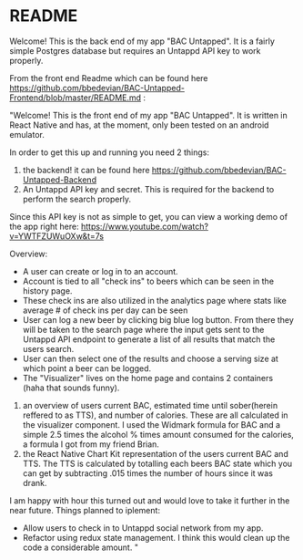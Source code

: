 # README

Welcome! 
This is the back end of my app "BAC Untapped".
It is a fairly simple Postgres database but requires an Untappd API key to work properly. 

From the front end Readme which can be found here https://github.com/bbedevian/BAC-Untapped-Frontend/blob/master/README.md :

"Welcome! 
This is the front end of my app "BAC Untapped".
It is written in React Native and has, at the moment, only been tested on an android emulator. 


In order to get this up and running you need 2 things:
1) the backend! it can be found here https://github.com/bbedevian/BAC-Untapped-Backend
2) An Untappd API key and secret. This is required for the backend to perform the search properly.

Since this API key is not as simple to get, you can view a working demo of the app right here: https://www.youtube.com/watch?v=YWTFZUWuOXw&t=7s

Overview:
- A user can create or log in to an account.
- Account is tied to all "check ins" to beers which can be seen in the history page.
- These check ins are also utilized in the analytics page where stats like average # of check ins per day can be seen
- User can log a new beer by clicking big blue log button. From there they will be taken to the search page where the input gets sent to the Untappd API endpoint to generate a list of all results that match the users search.
- User can then select one of the results and choose a serving size at which point a beer can be logged. 
- The "Visualizer" lives on the home page and contains 2 containers (haha that sounds funny).
1) an overview of users current BAC, estimated time until sober(herein reffered to as TTS), and number of calories. These are all calculated in the visualizer component. I used the Widmark formula for BAC and a simple 2.5 times the alcohol % times amount consumed for the calories, a formula I got from my friend Brian.
2) the React Native Chart Kit representation of the users current BAC and TTS. 
The TTS is calculated by totalling each beers BAC state which you can get by subtracting .015 times the number of hours since it was drank. 

I am happy with hour this turned out and would love to take it further in the near future. 
Things planned to iplement: 
- Allow users to check in to Untappd social network from my app. 
- Refactor using redux state management. I think this would clean up the code a considerable amount. "
